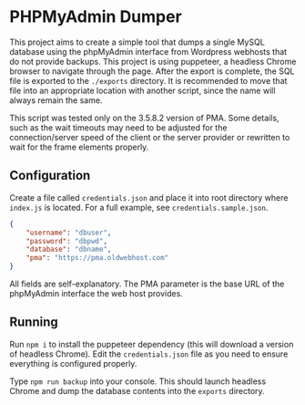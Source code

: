 # PHPMyAdmin Dumper

This project aims to create a simple tool that dumps a single MySQL database using the phpMyAdmin interface from Wordpress webhosts that do not provide backups. This project is using puppeteer, a headless Chrome browser to navigate through the page. After the export is complete, the SQL file is exported to the `./exports` directory. It is recommended to move that file into an appropriate location with another script, since the name will always remain the same.

This script was tested only on the 3.5.8.2 version of PMA. Some details, such as the wait timeouts may need to be adjusted for the connection/server speed of the client or the server provider or rewritten to wait for the frame elements properly.

## Configuration
Create a file called `credentials.json` and place it into root directory where `index.js` is located. For a full example, see `credentials.sample.json`.

```json
{
    "username": "dbuser",
    "password": "dbpwd",
    "database": "dbname",
    "pma": "https://pma.oldwebhost.com"
}
```

All fields are self-explanatory. The PMA parameter is the base URL of the phpMyAdmin interface the web host provides.

## Running

Run ```npm i``` to install the puppeteer dependency (this will download a version of headless Chrome). Edit the `credentials.json` file as you need to ensure everything is configured properly.

Type `npm run backup` into your console. This should launch headless Chrome and dump the database contents into the `exports` directory.